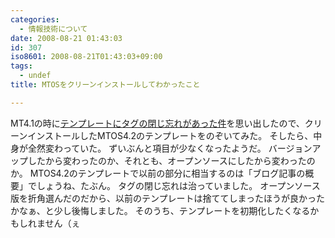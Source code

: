 ```yaml
---
categories:
  - 情報技術について
date: 2008-08-21 01:43:03
id: 307
iso8601: 2008-08-21T01:43:03+09:00
tags:
  - undef
title: MTOSをクリーンインストールしてわかったこと

---
```


<p>MT4.1の時に<a href="https://www.nqou.net/2008/07/14/015558">テンプレートにタグの閉じ忘れがあった件</a>を思い出したので、クリーンインストールしたMTOS4.2のテンプレートをのぞいてみた。
そしたら、中身が全然変わっていた。
ずいぶんと項目が少なくなったようだ。
バージョンアップしたから変わったのか、それとも、オープンソースにしたから変わったのか。
MTOS4.2のテンプレートで以前の部分に相当するのは「ブログ記事の概要」でしょうね、たぶん。
タグの閉じ忘れは治っていました。
オープンソース版を折角選んだのだから、以前のテンプレートは捨ててしまったほうが良かったかなぁ、と少し後悔しました。
そのうち、テンプレートを初期化したくなるかもしれません（ぇ</p>
    	